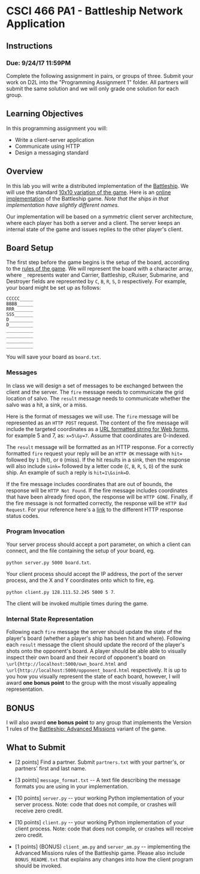# CSCI 466 PA1 - Battleship Network Application 

## Instructions
### Due: 9/24/17 11:59PM


Complete the following assignment in pairs, or groups of three. 
Submit your work on D2L into the "Programming Assignment 1" folder. 
All partners will submit the same solution and we will only grade one solution for each group.


## Learning Objectives

In this programming assignment you will:

- Write a client-server application
- Communicate using HTTP
- Design a messaging standard


## Overview

In this lab you will write a distributed implementation of the 
[Battleship](https://en.wikipedia.org/wiki/Battleship_\(game\)).
We will use the standard [10x10 variation of the game](https://en.wikipedia.org/wiki/Battleship_\(game\)#Description).
Here is an [online implementation](http://www.battleshiponline.org/) of the Battleship game.
*Note that the ships in that implementation have slightly different names.*

Our implementation will be based on a symmetric client server architecture, where each player has both a server and a client.
The server keeps an internal state of the game and issues replies to the other player's client.



## Board Setup

The first step before the game begins is the setup of the board, according to the [rules of the game](https://en.wikipedia.org/wiki/Battleship_\(game\)#Description).
We will represent the board with a character array, where `_` represents water and Carrier, Battleship, cRuiser, Submarine, and Destroyer fields are represented by `C`, `B`, `R`, `S`, `D` respectively. 
For example, your board might be set up as follows:

```
CCCCC_____
BBBB______
RRR_______
SSS_______
D_________
D_________
__________
__________
__________
__________
```

You will save your board as `board.txt`.

### Messages

In class we will design a set of messages to be exchanged between the client and the server.
The `fire` message needs to communicate the grid location of salvo.
The `result` message needs to communicate whether the salvo was a hit, a sink, or a miss.

Here is the format of messages we will use.
The `fire` message will be represented as an `HTTP POST` request.
The content of the fire message will include the targeted coordinates as a [URL formatted string for Web forms](\href{https://en.wikipedia.org/wiki/Query_string#Web_forms), for example 5 and 7, as: `x=5\&y=7`.
Assume that coordinates are 0-indexed.

The `result` message will be formatted as an HTTP response.
For a correctly formatted `fire` request your reply will be an `HTTP OK` message with `hit=` followed by `1` (hit), or `0` (miss).
If the hit results in a sink, then the response will also include `sink=` followed by a letter code (`C`, `B`, `R`, `S`, `D`) of the sunk ship.
An example of such a reply is `hit=1\&sink=D`.

If the fire message includes coordinates that are out of bounds, the response will be `HTTP Not Found`.
If the fire message includes coordinates that have been already fired opon, the response will be `HTTP GONE`.
Finally, if the fire message is not formatted correctly, the response will be `HTTP Bad Request`.
For your reference here's a [link](\href{https://en.wikipedia.org/wiki/List_of_HTTP_status_codes) to the different HTTP response status codes.


### Program Invocation

Your server process should accept a port parameter, on which a client can connect, and the file containing the setup of your board, eg. 

`python server.py 5000 board.txt`.

Your client process should accept the IP address, the port of the server process, and the X and Y coordinates onto which to fire, eg. 

`python client.py 128.111.52.245 5000 5 7`.

The client will be invoked multiple times during the game.


### Internal State Representation
Following each `fire` message the server should update the state of the player's board (whether a player's ship has been hit and where).
Following each `result` message the client should update the record of the player's shots onto the opponent's board.
A player should be able able to visually inspect their own board and their record of opponent's board on `\url{http://localhost:5000/own_board.html` and `\url{http://localhost:5000/opponent_board.html` respectively.
It is up to you how you visually represent the state of each board, however, I will award __one bonus point__ to the group with the most visually appealing representation.


## BONUS
I will also award __one bonus point__ to any group that implements the Version 1 rules of the [Battleship: Advanced Missions](https://en.wikipedia.org/wiki/Electronic_Battleship:_Advanced_Mission) variant of the game.

## What to Submit


* \[2 points\] Find a partner.
Submit `partners.txt` with your partner's, or partners' first and last name.

* \[3 points\] `message_format.txt` -- A text file describing the message formats you are using in your implementation. 

* \[10 points\] `server.py` -- your working Python implementation of your server process.
Note: code that does not compile, or crashes will receive zero credit.

* \[10 points\] `client.py` -- your working Python implementation of your client process. 
Note: code that does not compile, or crashes will receive zero credit.

* \[1 points\] (BONUS) `client_am.py` and `server_am.py` -- implementing the Advanced Missions rules of the Battleship game.
Please also include `BONUS_README.txt` that explains any changes into how the client program should be invoked.
